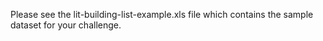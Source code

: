 Please see the lit-building-list-example.xls file which contains the sample dataset for your challenge.
